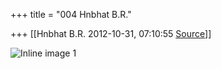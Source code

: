 +++
title = "004 Hnbhat B.R."

+++
[[Hnbhat B.R.	2012-10-31, 07:10:55 [Source](https://groups.google.com/g/bvparishat/c/MxD5h9FT4uY)]]



  
![Inline image 1](https://groups.google.com/group/bvparishat/attach/1f7cca81547a291e/image.png?part=0.1)  

  

